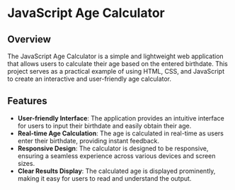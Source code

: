 # JavaScript Age Calculator

## Overview

The JavaScript Age Calculator is a simple and lightweight web application that allows users to calculate their age based on the entered birthdate. This project serves as a practical example of using HTML, CSS, and JavaScript to create an interactive and user-friendly age calculator.

## Features

- **User-friendly Interface**: The application provides an intuitive interface for users to input their birthdate and easily obtain their age.
- **Real-time Age Calculation**: The age is calculated in real-time as users enter their birthdate, providing instant feedback.
- **Responsive Design**: The calculator is designed to be responsive, ensuring a seamless experience across various devices and screen sizes.
- **Clear Results Display**: The calculated age is displayed prominently, making it easy for users to read and understand the output.
